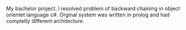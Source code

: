My bachelor project. I resolved problem of backward chaining in object orientet language c#. Orginal system was written in prolog and had completly different architecture.
